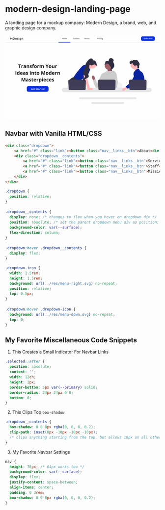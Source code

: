 # modern-design-landing-page
A landing page for a mockup company: Modern Design, a brand, web, and graphic design company.

<img src="./requirements/website-screenshot.png" alt="The Website Screenshot">

## Navbar with Vanilla HTML/CSS

```HTML
<div class="dropdown">
    <a href="#" class="link"><button class="nav__links__btn">About<div class="dropdown-icon"></div></button></a>
    <div class="dropdown__contents">
        <a href="#" class="link"><button class="nav__links__btn">Services</button></a>
        <a href="#" class="link"><button class="nav__links__btn">Staff</button></a>
        <a href="#" class="link"><button class="nav__links__btn">Mission &amp; Vision</button></a>
    </div>
</div>
```

```CSS
.dropdown {
  position: relative;
}

.dropdown__contents {
  display: none; /* changes to flex when you hover on dropdown div */
  position: absolute; /* set the parent dropdown menu div as position: relative; */
  background-color: var(--surface);
  flex-direction: column;
}

.dropdown:hover .dropdown__contents {
  display: flex;
}
```

```CSS
.dropdown-icon {
  width: 1.5rem;
  height: 1.5rem;
  background: url(../res/menu-right.svg) no-repeat;
  position: relative;
  top: 0.5px;
}

.dropdown:hover .dropdown-icon {
  background: url(../res/menu-down.svg) no-repeat;
  top: 0;
}
```

## My Favorite Miscellaneous Code Snippets

1. This Creates a Small Indicator For Navbar Links

```CSS
.selected::after {
  position: absolute;
  content: '';
  width: 12ch;
  height: 2px;
  border-bottom: 5px var(--primary) solid;
  border-radius: 24px 24px 0 0;
  bottom: 0;
}
```

2. This Clips Top `box-shadow`

```CSS
.dropdown__contents {
  box-shadow: 0 0 8px rgba(0, 0, 0, 0.2);
  clip-path: inset(0px -10px -10px -10px);
  /* clips anything starting from the top, but allows 10px on all other sides */
}
```

3. My Favorite Navbar Settings

```CSS
nav {
  height: 76px; /* 64px works too */
  background-color: var(--surface);
  display: flex;
  justify-content: space-between;
  align-items: center;
  padding: 0 3rem;
  box-shadow: 0 0 8px rgba(0, 0, 0, 0.2);
}
```